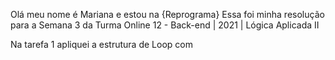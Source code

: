 Olá meu nome é Mariana e estou na {Reprograma}
Essa foi minha resolução para a Semana 3 da Turma Online 12 - Back-end | 2021 | Lógica Aplicada II

Na tarefa 1 apliquei a estrutura de Loop com 
